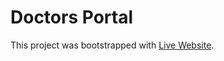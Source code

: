 # Doctors Portal

This project was bootstrapped with [Live Website](https://doctors-portal-199c0.web.app/).
